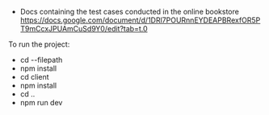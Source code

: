 - Docs containing the test cases conducted in the online bookstore
https://docs.google.com/document/d/1DRl7POURnnEYDEAPBRexfOR5PT9mCcxJPUAmCuSd9Y0/edit?tab=t.0

To run the project:
- cd --filepath
- npm install
- cd client
- npm install
- cd ..
- npm run dev
